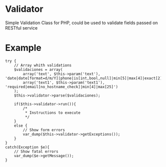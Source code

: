 Validator
=========

Simple Validation Class for PHP, could be used to validate fields passed on RESTful service

Example
=======

	try {
		// Array whith validations
		$validaciones = array(
			array('text', $this->param('text'), 'date|date[format=d/m/Y]|phone|is[int,bool,null]|min[5]|max[4]|exact[2]|zip|url|ip|ip[v4]|ip[v6]|ip[reject_private]'),
			array('text1', $this->param('text1'), 'required|email[no_hostname_check]|min[4]|max[25]')
		);
		$this->validator->parse($validaciones);
	
		if($this->validator->run()){
			/*
			 * Instructions to execute
			 */
		}
		else {
			// Show form errors
			var_dump($this->validator->getExceptions());
		}
	}
	catch(Exception $e){
		// Show fatal errors
		var_dump($e->getMessage());
	}